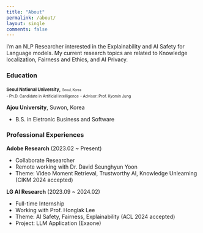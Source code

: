 ```yaml
---
title: "About"
permalink: /about/
layout: single
comments: false
---
```


I’m an NLP Researcher interested in the Explainability and AI Safety for Language models.
My current research topics are related to Knowledge localization, Fairness and Ethics, and AI Privacy.

### Education

<span style="font-size:80%">**Seoul National University**</span>, <span style="font-size:60%">Seoul, Korea</span>  
<span style="font-size:70%">- Ph.D. Candidate in Artificial Intelligence</span>
<span style="font-size:70%">- Advisor: Prof. Kyomin Jung</span>

**Ajou University**, Suwon, Korea  
- B.S. in Eletronic Business and Software


### Professional Experiences

**Adobe Research** (2023.02 ~ Present)
- Collaborate Researcher
- Remote working with Dr. David Seunghyun Yoon
- Theme: Video Moment Retrieval, Trustworthy AI, Knowledge Unlearning (CIKM 2024 accepted)

**LG AI Research** (2023.09 ~ 2024.02)  
- Full-time Internship
- Working with Prof. Honglak Lee
- Theme: AI Safety, Fairness, Explainability (ACL 2024 accepted)
- Project: LLM Application (Exaone)

